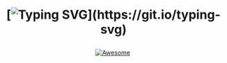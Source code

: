<h1 align='center'> 
  
[![Typing SVG](https://readme-typing-svg.herokuapp.com?font=Courier&weight=600&duration=5500&pause=1500&color=13F700&center=true&vCenter=true&random=false&width=435&lines=Follow+the+white+rabbit!)](https://git.io/typing-svg)

</h1>

<div align="center" markdown="1">  
  
[![Awesome](https://cdn.rawgit.com/sindresorhus/awesome/d7305f38d29fed78fa85652e3a63e154dd8e8829/media/badge.svg)](https://github.com/sindresorhus/awesome)&#160;

</div>
